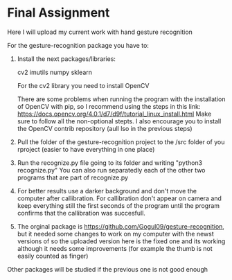 # Final Assignment
Here I will upload my current work with hand gesture recognition 

For the gesture-recognition package you have to:

  1. Install the next packages/libraries:
      
      cv2
      imutils
      numpy
      sklearn

     For the cv2 library you need to install OpenCV
        
        There are some problems when running the program with the installation of OpenCV with pip, so I recommend using the steps in this link:
          https://docs.opencv.org/4.0.1/d7/d9f/tutorial_linux_install.html
        Make sure to follow all the non-optional stepts. I also encourage you to install the  OpenCV contrib repository (aull lso in the previous steps)
        
  2. Pull the folder of the gesture-recognition project to the /src folder of you rproject (easier to have everything in one place)
  3. Run the recognize.py file going to its folder and writing "python3 recognize.py" You can also run separatedly each of the other two programs that are part of recognize.py
  4. For better results use a darker background and don't move the computer after callibration. For callibration don't appear on camera and keep everything still the first seconds of the program until the program confirms that the callibration was succesfull. 
  5. The orginal package is https://github.com/Gogul09/gesture-recognition, but it needed some changes to work on my computer with the newst versions of so the uploaded version here is the fixed one and its working although it needs some improvements (for example the thumb is not easily counted as finger)

Other packages will be studied if the previous one is not good enough
